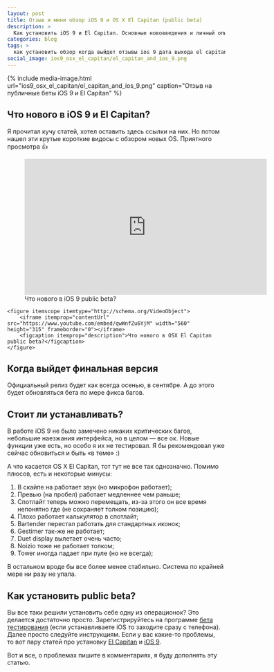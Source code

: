 ```yaml
---
layout: post
title: Отзыв и мини обзор iOS 9 и OS X El Capitan (public beta)
description: >
  Как установить iOS 9 и El Capitan. Основные нововведения и личный опыт использования новых ОС.
categories: blog
tags: >
  как установить обзор когда выйдет отзывы ios 9 дата выхода el capitan установка os x стоит ли beta что нового os x el capitan split view
social_image: ios9_osx_el_capitan/el_capitan_and_ios_9.png
---
```


{%
	include media-image.html
	url="ios9_osx_el_capitan/el_capitan_and_ios_9.png"
	caption="Отзыв на публичные беты iOS 9 и El Capitan"
%}

## Что нового в iOS 9 и El Capitan?

Я прочитал кучу статей, хотел оставить здесь ссылки на них. Но потом нашел эти крутые короткие видосы с обзором новых OS. Приятного просмотра 👍

<div class="gallery_half clearfix">
    <figure itemscope itemtype="http://schema.org/VideoObject">
        <iframe itemprop="contentUrl" src="https://www.youtube.com/embed/dVupItayMmM" width="560" height="315" frameborder="0"></iframe>
        <figcaption itemprop="description">Что нового в iOS 9 public beta?</figcaption>
    </figure>

    <figure itemscope itemtype="http://schema.org/VideoObject">
        <iframe itemprop="contentUrl" src="https://www.youtube.com/embed/qwWnfZu6YjM" width="560" height="315" frameborder="0"></iframe>
        <figcaption itemprop="description">Что нового в OSX El Capitan public beta?</figcaption>
    </figure>
</div>

## Когда выйдет финальная версия
Официальный релиз будет как всегда осенью, в сентябре. А до этого будет обновляться бета по мере фикса багов.

## Стоит ли устанавливать?
В работе iOS 9 не было замечено никаких критических багов, небольшие наезжания интерфейса, но в целом — все ок. Новые функции уже есть, но особо я их не тестировал. Я бы рекомендовал уже сейчас обновиться и быть «в теме» :)

А что касается OS X El Capitan, тот тут не все так однозначно. Помимо плюсов, есть и некоторые минусы:
<ol>
    <li>В скайпе на работает звук (но микрофон работает);
    <li>Превью (на пробел) работает медленнее чем раньше;
    <li>Спотлайт теперь можно перемещать, из-за этого он все время непонятно где (не сохраняет толком позицию);
    <li>Плохо работает калькулятор в спотлайт;
    <li>Bartender перестал работать для стандартных иконок;
    <li>Gestimer так-же не работает;
    <li>Duet display вылетает очень часто;
    <li>Noizio тоже не работает толком;
    <li>Tower иногда падает при пуле (но не всегда);
</ol>

В остальном вроде бы все более менее стабильно. Система по крайней мере ни разу не упала.

## Как установить public beta?
Вы все таки решили установить себе одну из операционок? Это делается достаточно просто. Зарегистрируйтесь на программе <a href="https://beta.apple.com/sp/ru/betaprogram/welcome?locale=ru">бета тестирования</a> (если устанавливаете iOS то заходите сразу с телефона). Далее просто следуйте инструкциям. Если у вас какие-то проблемы, то вот пару статей про установку <a rel="nofollow" href="http://www.macdigger.ru/macall/kak-ustanovit-publichnuyu-beta-versiyu-os-x-el-capitan-na-mac.html">El Capitan</a> и <a rel="nofollow" href="http://www.macdigger.ru/iphone-ipod/kak-ustanovit-ios-9-beta-bez-uchetnoj-zapisi-razrabotchika.html">iOS 9</a>.

Вот и все, о проблемах пишите в комментариях, я буду дополнять эту статью.
